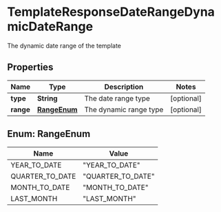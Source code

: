 

# TemplateResponseDateRangeDynamicDateRange

The dynamic date range of the template

## Properties

| Name | Type | Description | Notes |
|------------ | ------------- | ------------- | -------------|
|**type** | **String** | The date range type |  [optional] |
|**range** | [**RangeEnum**](#RangeEnum) | The dynamic range type |  [optional] |



## Enum: RangeEnum

| Name | Value |
|---- | -----|
| YEAR_TO_DATE | &quot;YEAR_TO_DATE&quot; |
| QUARTER_TO_DATE | &quot;QUARTER_TO_DATE&quot; |
| MONTH_TO_DATE | &quot;MONTH_TO_DATE&quot; |
| LAST_MONTH | &quot;LAST_MONTH&quot; |



